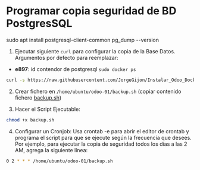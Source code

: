 # Programar copia seguridad de BD PostgresSQL

sudo apt install postgresql-client-common
pg_dump --version


1. Ejecutar siguiente `curl` para configurar la copia de la Base Datos. Argumentos por defecto para reemplazar:
* **e897**: id contendor de postgresql `sudo docker ps`
``` bash
curl -s https://raw.githubusercontent.com/JorgeGijon/Instalar_Odoo_Docker_Compose/main/backup.sh | sudo bash -s e897
```

2. Crear fichero en `/home/ubuntu/odoo-01/backup.sh`  (copiar contenido fichero [backup.sh](/backup.sh))

3. Hacer el Script Ejecutable:
``` bash
chmod +x backup.sh
``` 

4. Configurar un Cronjob:
Usa crontab -e para abrir el editor de crontab y programa el script para que se ejecute según la frecuencia que desees. Por ejemplo, para ejecutar la copia de seguridad todos los días a las 2 AM, agrega la siguiente línea:
``` bash
0 2 * * * /home/ubuntu/odoo-01/backup.sh
```